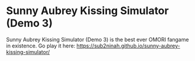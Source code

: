 # Sunny Aubrey Kissing Simulator (Demo 3)
Sunny Aubrey Kissing Simulator (Demo 3) is the best ever OMORI fangame in existence.
Go play it here: https://sub2ninah.github.io/sunny-aubrey-kissing-simulator/
